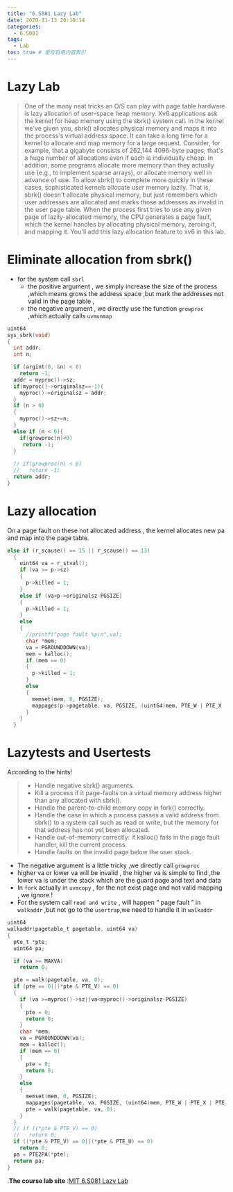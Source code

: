 ```yaml
---
title: "6.S081 Lazy Lab"
date: 2020-11-13 20:10:14
categories:
  - 6.S081
tags:
  - Lab
toc: true # 是否启用内容索引
---
```

# Lazy Lab

> One of the many neat tricks an O/S can play with page table hardware is lazy allocation of user-space heap memory. Xv6 applications ask the kernel for heap memory using the sbrk() system call. In the kernel we've given you, sbrk() allocates physical memory and maps it into the process's virtual address space. It can take a long time for a kernel to allocate and map memory for a large request. Consider, for example, that a gigabyte consists of 262,144 4096-byte pages; that's a huge number of allocations even if each is individually cheap. In addition, some programs allocate more memory than they actually use (e.g., to implement sparse arrays), or allocate memory well in advance of use. To allow sbrk() to complete more quickly in these cases, sophisticated kernels allocate user memory lazily. That is, sbrk() doesn't allocate physical memory, but just remembers which user addresses are allocated and marks those addresses as invalid in the user page table. When the process first tries to use any given page of lazily-allocated memory, the CPU generates a page fault, which the kernel handles by allocating physical memory, zeroing it, and mapping it. You'll add this lazy allocation feature to xv6 in this lab.

# Eliminate allocation from sbrk()

* for the system call `sbrl` 
  * the positive argument , we simply increase the size of the process ,which means grows the address space ,but mark the addresses not valid in the page table , 
  * the negative argument , we directly  use the function `growproc `  ,which actually calls `uvmunmap`

```c
uint64
sys_sbrk(void)
{
  int addr;
  int n;

  if (argint(0, &n) < 0)
    return -1;
  addr = myproc()->sz;
  if(myproc()->originalsz==-1){
    myproc()->originalsz = addr;
  }
  if (n > 0)
  {
    myproc()->sz+=n;
  }
  else if (n < 0){
    if(growproc(n)<0)
     return -1;
  }
    
  // if(growproc(n) < 0)
  //   return -1;
  return addr;
}
```

# Lazy allocation

On a page fault on these not allocated address , the kernel allocates new pa and map into the page table.

```c
else if (r_scause() == 15 || r_scause() == 13)
  {
    uint64 va = r_stval();
    if (va >= p->sz)
    {
      p->killed = 1;
    }
    else if (va<p->originalsz-PGSIZE)
    {
      p->killed = 1;
    }
    else
    {
      //printf("page fault %p\n",va);
      char *mem;
      va = PGROUNDDOWN(va);
      mem = kalloc();
      if (mem == 0)
      {
        p->killed = 1;
      }
      else
      {
        memset(mem, 0, PGSIZE);
        mappages(p->pagetable, va, PGSIZE, (uint64)mem, PTE_W | PTE_X | PTE_R | PTE_U);
      }
    }
  }
```

# Lazytests and Usertests

According to the hints!

> - Handle negative sbrk() arguments.
> - Kill a process if it page-faults on a virtual memory address higher than any allocated with sbrk().
> - Handle the parent-to-child memory copy in fork() correctly.
> - Handle the case in which a process passes a valid address from sbrk() to a system call such as read or write, but the memory for that address has not yet been allocated.
> - Handle out-of-memory correctly: if kalloc() fails in the page fault handler, kill the current process.
> - Handle faults on the invalid page below the user stack.

* The negative argument is a little tricky ,we directly call `growproc`
* higher va or lower va will be invalid , the higher va is simple to find ,the lower va is under the stack which are the guard page and text and  data 
* In `fork`  actually in `uvmcopy` , for the  not exist page and not valid mapping , we ignore !
* For the system call `read and write` , will happen “ page fault ” in `walkaddr` ,but not go to the `usertrap`,we need to handle it in `walkaddr`

```c
uint64
walkaddr(pagetable_t pagetable, uint64 va)
{
  pte_t *pte;
  uint64 pa;

  if (va >= MAXVA)
    return 0;

  pte = walk(pagetable, va, 0);
  if (pte == 0||(*pte & PTE_V) == 0)
  { 
    if (va >=myproc()->sz||va<myproc()->originalsz-PGSIZE)
    {
      pte = 0;
      return 0;
    }
    char *mem;
    va = PGROUNDDOWN(va); 
    mem = kalloc();
    if (mem == 0)
    {
      pte = 0;
      return 0;
    }
    else
    {
      memset(mem, 0, PGSIZE);
      mappages(pagetable, va, PGSIZE, (uint64)mem, PTE_W | PTE_X | PTE_R | PTE_U);
      pte = walk(pagetable, va, 0);
    }
  } 
  // if ((*pte & PTE_V) == 0)
  //   return 0;
  if ((*pte & PTE_V) == 0||(*pte & PTE_U) == 0)
    return 0;
  pa = PTE2PA(*pte);
  return pa;
}
```



.**The course lab site** :[MIT 6.S081 Lazy Lab](https://pdos.csail.mit.edu/6.828/2020/labs/lazy.html)

